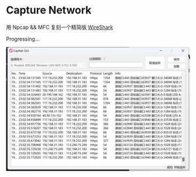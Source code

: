 # Capture Network

用 Npcap && MFC 复刻一个精简版 [WireShark](https://www.wireshark.org/)

Progressing...

![Capture Network](./CapNet.png)
